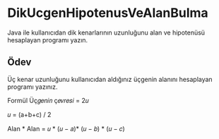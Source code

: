 # DikUcgenHipotenusVeAlanBulma


Java ile kullanıcıdan dik kenarlarının uzunluğunu alan ve hipotenüsü hesaplayan programı yazın.

## Ödev
Üç kenar uzunluğunu kullanıcıdan aldığınız üçgenin alanını hesaplayan programı yazınız.

Formül
Üç𝑔𝑒𝑛𝑖𝑛 ç𝑒𝑣𝑟𝑒𝑠𝑖 = 2𝑢

𝑢 = (a+b+c) / 2

Alan * Alan = 𝑢 * (𝑢 − 𝑎)* (𝑢 − 𝑏) * (𝑢 − 𝑐)
